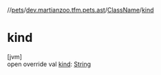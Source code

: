 //[pets](../../../index.md)/[dev.martianzoo.tfm.pets.ast](../index.md)/[ClassName](index.md)/[kind](kind.md)

# kind

[jvm]\
open override val [kind](kind.md): [String](https://kotlinlang.org/api/latest/jvm/stdlib/kotlin/-string/index.html)
